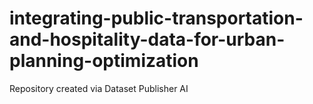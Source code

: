# integrating-public-transportation-and-hospitality-data-for-urban-planning-optimization
Repository created via Dataset Publisher AI
